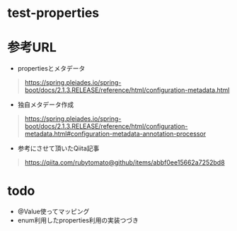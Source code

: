 # test-properties

# 参考URL
* propertiesとメタデータ  

> https://spring.pleiades.io/spring-boot/docs/2.1.3.RELEASE/reference/html/configuration-metadata.html


* 独自メタデータ作成  

> https://spring.pleiades.io/spring-boot/docs/2.1.3.RELEASE/reference/html/configuration-metadata.html#configuration-metadata-annotation-processor

* 参考にさせて頂いたQiita記事
> https://qiita.com/rubytomato@github/items/abbf0ee15662a7252bd8

# todo

* @Value使ってマッピング
* enum利用したproperties利用の実装つづき
